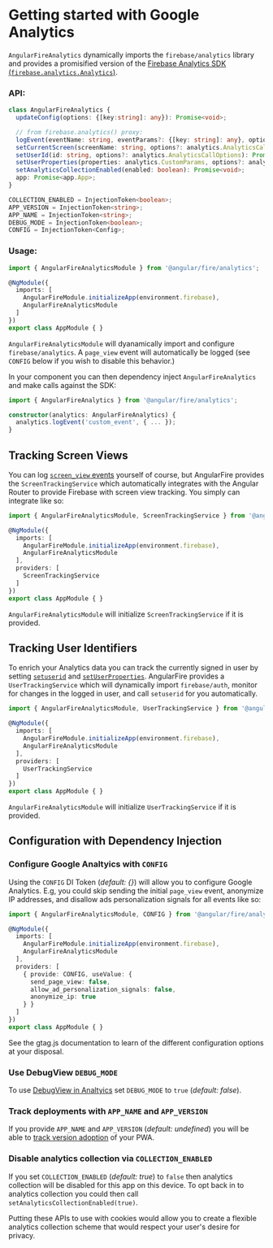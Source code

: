 # Getting started with Google Analytics

`AngularFireAnalytics` dynamically imports the `firebase/analytics` library and provides a promisified version of the [Firebase Analytics SDK (`firebase.analytics.Analytics`)](https://firebase.google.com/docs/reference/js/firebase.analytics.Analytics.html).

### API:

```ts
class AngularFireAnalytics {
  updateConfig(options: {[key:string]: any}): Promise<void>;

  // from firebase.analytics() proxy:
  logEvent(eventName: string, eventParams?: {[key: string]: any}, options?: analytics.AnalyticsCallOptions): Promise<void>;
  setCurrentScreen(screenName: string, options?: analytics.AnalyticsCallOptions): Promise<void>;
  setUserId(id: string, options?: analytics.AnalyticsCallOptions): Promise<void>;
  setUserProperties(properties: analytics.CustomParams, options?: analytics.AnalyticsCallOptions): Promise<void>;
  setAnalyticsCollectionEnabled(enabled: boolean): Promise<void>;
  app: Promise<app.App>;
}

COLLECTION_ENABLED = InjectionToken<boolean>;
APP_VERSION = InjectionToken<string>;
APP_NAME = InjectionToken<string>;
DEBUG_MODE = InjectionToken<boolean>;
CONFIG = InjectionToken<Config>;
```

### Usage:

```ts
import { AngularFireAnalyticsModule } from '@angular/fire/analytics';

@NgModule({
  imports: [
    AngularFireModule.initializeApp(environment.firebase),
    AngularFireAnalyticsModule
  ]
})
export class AppModule { }
```

`AngularFireAnalyticsModule` will dyanamically import and configure `firebase/analytics`. A `page_view` event will automatically be logged (see `CONFIG` below if you wish to disable this behavior.)

In your component you can then dependency inject `AngularFireAnalytics` and make calls against the SDK:

```ts
import { AngularFireAnalytics } from '@angular/fire/analytics';

constructor(analytics: AngularFireAnalytics) {
  analytics.logEvent('custom_event', { ... });
}
```

## Tracking Screen Views

You can log [`screen_view` events](https://firebase.google.com/docs/reference/js/firebase.analytics.Analytics.html#parameters_10) yourself of course, but AngularFire provides the `ScreenTrackingService` which automatically integrates with the Angular Router to provide Firebase with screen view tracking. You simply can integrate like so:

```ts
import { AngularFireAnalyticsModule, ScreenTrackingService } from '@angular/fire/analytics';

@NgModule({
  imports: [
    AngularFireModule.initializeApp(environment.firebase),
    AngularFireAnalyticsModule
  ],
  providers: [
    ScreenTrackingService
  ]
})
export class AppModule { }
```

`AngularFireAnalyticsModule` will initialize `ScreenTrackingService` if it is provided.

## Tracking User Identifiers

To enrich your Analytics data you can track the currently signed in user by setting [`setuserid`](https://firebase.google.com/docs/reference/js/firebase.analytics.Analytics.html#setuserid) and [`setUserProperties`](https://firebase.google.com/docs/reference/js/firebase.analytics.Analytics.html#set-user-properties). AngularFire provides a `UserTrackingService` which will dynamically import `firebase/auth`, monitor for changes in the logged in user, and call `setuserid` for you automatically.


```ts
import { AngularFireAnalyticsModule, UserTrackingService } from '@angular/fire/analytics';

@NgModule({
  imports: [
    AngularFireModule.initializeApp(environment.firebase),
    AngularFireAnalyticsModule
  ],
  providers: [
    UserTrackingService
  ]
})
export class AppModule { }
```

`AngularFireAnalyticsModule` will initialize `UserTrackingService` if it is provided.

## Configuration with Dependency Injection

### Configure Google Analtyics with `CONFIG`

Using the `CONFIG` DI Token (*default: {}*) will allow you to configure Google Analytics. E.g, you could skip sending the initial `page_view` event, anonymize IP addresses, and disallow ads personalization signals for all events like so:

```ts
import { AngularFireAnalyticsModule, CONFIG } from '@angular/fire/analytics';

@NgModule({
  imports: [
    AngularFireModule.initializeApp(environment.firebase),
    AngularFireAnalyticsModule
  ],
  providers: [
    { provide: CONFIG, useValue: {
      send_page_view: false,
      allow_ad_personalization_signals: false,
      anonymize_ip: true
    } }
  ]
})
export class AppModule { }
```

See the gtag.js documentation to learn of the different configuration options at your disposal.

### Use DebugView `DEBUG_MODE`

To use [DebugView in Analtyics](https://console.firebase.google.com/project/_/analytics/debugview) set `DEBUG_MODE` to `true` (*default: false*).

### Track deployments with `APP_NAME` and `APP_VERSION`

If you provide `APP_NAME` and `APP_VERSION` (*default: undefined*) you will be able to [track version adoption](https://console.firebase.google.com/project/_/analytics/latestrelease) of your PWA.

### Disable analytics collection via `COLLECTION_ENABLED`

If you set `COLLECTION_ENABLED` (*default: true*) to `false` then analytics collection will be disabled for this app on this device. To opt back in to analytics collection you could then call `setAnalyticsCollectionEnabled(true)`.

Putting these APIs to use with cookies would allow you to create a flexible analytics collection scheme that would respect your user's desire for privacy.